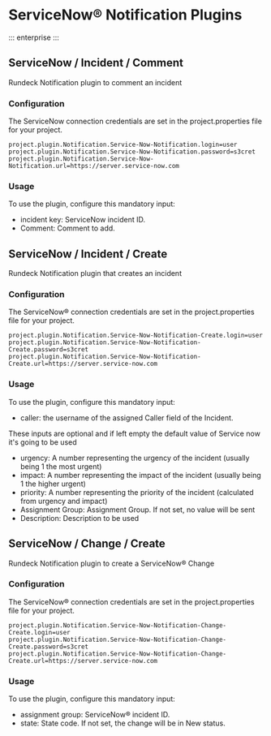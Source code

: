 # ServiceNow&reg; Notification Plugins
::: enterprise
:::
<!---
Original:
http://support.rundeck.com/customer/en/portal/articles/2915300-servicenow-plugins)
--->

## ServiceNow / Incident / Comment

Rundeck Notification plugin to comment an incident

### Configuration

The ServiceNow connection credentials are set in the project.properties file
for your project.

```
project.plugin.Notification.Service-Now-Notification.login=user
project.plugin.Notification.Service-Now-Notification.password=s3cret
project.plugin.Notification.Service-Now-Notification.url=https://server.service-now.com
```

### Usage

To use the plugin, configure this mandatory input:

- incident key: ServiceNow incident ID.
- Comment: Comment to add.

## ServiceNow / Incident / Create

Rundeck Notification plugin that creates an incident

### Configuration

The ServiceNow&reg; connection credentials are set in the project.properties file
for your project.

```
project.plugin.Notification.Service-Now-Notification-Create.login=user
project.plugin.Notification.Service-Now-Notification-Create.password=s3cret
project.plugin.Notification.Service-Now-Notification-Create.url=https://server.service-now.com
```

### Usage

To use the plugin, configure this mandatory input:

- caller: the username of the assigned Caller field of the Incident.

These inputs are optional and if left empty the default value of Service now it's going to be used

- urgency: A number representing the urgency of the incident (usually being 1 the most urgent)
- impact: A number representing the impact of the incident (usually being 1 the higher urgent)
- priority: A number representing the priority of the incident (calculated from urgency and impact)
- Assignment Group: Assignment Group. If not set, no value will be sent
- Description: Description to be used

## ServiceNow / Change / Create

Rundeck Notification plugin to create a ServiceNow&reg; Change

### Configuration

The ServiceNow&reg; connection credentials are set in the project.properties file
for your project.

```
project.plugin.Notification.Service-Now-Notification-Change-Create.login=user
project.plugin.Notification.Service-Now-Notification-Change-Create.password=s3cret
project.plugin.Notification.Service-Now-Notification-Change-Create.url=https://server.service-now.com
```

### Usage

To use the plugin, configure this mandatory input:

- assignment group: ServiceNow&reg; incident ID.
- state: State code. If not set, the change will be in New status.
